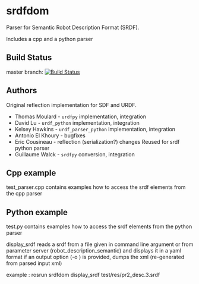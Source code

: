srdfdom
=======

Parser for Semantic Robot Description Format (SRDF).

Includes a cpp and a python parser

## Build Status

master branch: [![Build Status](https://travis-ci.org/ros-planning/srdfdom.png?branch=master)](https://travis-ci.org/ros-planning/srdfdom)

## Authors

Original reflection implementation for SDF and URDF.
*	Thomas Moulard - `urdfpy` implementation, integration
*	David Lu - `urdf_python` implementation, integration
*	Kelsey Hawkins - `urdf_parser_python` implementation, integration
*	Antonio El Khoury - bugfixes
*	Eric Cousineau - reflection (serialization?) changes
Reused for srdf python parser
*	Guillaume Walck - `srdfpy` conversion, integration

## Cpp example

test_parser.cpp contains examples how to access the srdf elements from the cpp parser

## Python example

test.py contains examples how to access the srdf elements from the python parser

display_srdf reads a srdf from a file given in command line argument 
or from parameter server (robot_description_semantic) and displays it in a yaml format
if an output option (-o <filename>) is provided, dumps the xml (re-generated from parsed input xml)

example :
rosrun srdfdom display_srdf test/res/pr2_desc.3.srdf


